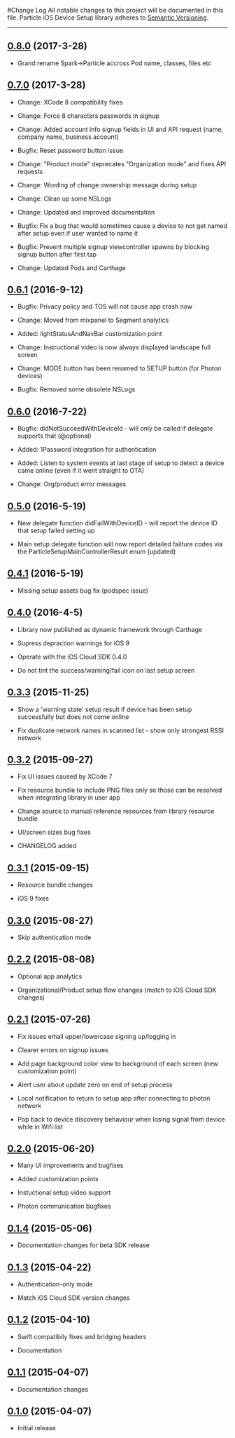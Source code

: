 #Change Log
All notable changes to this project will be documented in this file.
Particle iOS Device Setup library adheres to [Semantic Versioning](http://semver.org/).

---
## [0.8.0](https://github.com/particle-iot/spark-setup-ios/releases/tag/0.8.0) (2017-3-28)

* Grand rename Spark->Particle accross Pod name, classes, files etc

## [0.7.0](https://github.com/particle-iot/spark-setup-ios/releases/tag/0.7.0) (2017-3-28)

* Change: XCode 8 compatibility fixes

* Change: Force 8 characters passwords in signup

* Change: Added account info signup fields in UI and API request (name, company name, business account)

* Bugfix: Reset password button issue

* Change: "Product mode" deprecates "Organization mode" and fixes API requests

* Change: Wording of change ownership message during setup

* Change: Clean up some NSLogs

* Change: Updated and improved documentation

* Bugfix: Fix a bug that would sometimes cause a device to not get named after setup even if user wanted to name it

* Bugfix: Prevent multiple signup viewcontroller spawns by blocking signup button after first tap

* Change: Updated Pods and Carthage

## [0.6.1](https://github.com/particle-iot/spark-setup-ios/releases/tag/0.6.1) (2016-9-12)

* Bugfix: Privacy policy and TOS will not cause app crash now

* Change: Moved from mixpanel to Segment analytics

* Added: lightStatusAndNavBar customization point

* Change: Instructional video is now always displayed landscape full screen

* Change: MODE button has been renamed to SETUP button (for Photon devices)

* Bugfix: Removed some obsolete NSLogs

## [0.6.0](https://github.com/particle-iot/spark-setup-ios/releases/tag/0.6.0) (2016-7-22)

* Bugfix: didNotSucceedWithDeviceId - will only be called if delegate supports that (@optional)

* Added: 1Password integration for authentication

* Added: Listen to system events at last stage of setup to detect a device came online (even if it went straight to OTA)

* Change: Org/product error messages

## [0.5.0](https://github.com/particle-iot/spark-setup-ios/releases/tag/0.5.0) (2016-5-19)

* New delegate function didFailWithDeviceID - will report the device ID that setup failed setting up

* Main setup delegate function will now report detailed failture codes via the ParticleSetupMainControllerResult enum (updated)

## [0.4.1](https://github.com/particle-iot/spark-setup-ios/releases/tag/0.4.1) (2016-5-19)

* Missing setup assets bug fix (podspec issue)

## [0.4.0](https://github.com/particle-iot/spark-setup-ios/releases/tag/0.4.0) (2016-4-5)

* Library now published as dynamic framework through Carthage

* Supress depraction warnings for iOS 9

* Operate with the iOS Cloud SDK 0.4.0

* Do not tint the success/warning/fail icon on last setup screen

## [0.3.3](https://github.com/particle-iot/spark-setup-ios/releases/tag/0.3.3) (2015-11-25)

* Show a 'warning state' setup result if device has been setup successfully but does not come online

* Fix duplicate network names in scanned list - show only strongest RSSI network

## [0.3.2](https://github.com/particle-iot/spark-setup-ios/releases/tag/0.3.2) (2015-09-27)

* Fix UI issues caused by XCode 7

* Fix resource bundle to include PNG files only so those can be resolved when integrating library in user app

* Change source to manual reference resources from library resource bundle

* UI/screen sizes bug fixes

* CHANGELOG added

## [0.3.1](https://github.com/particle-iot/spark-setup-ios/releases/tag/0.3.1) (2015-09-15)

* Resource bundle changes

* iOS 9 fixes

## [0.3.0](https://github.com/particle-iot/spark-setup-ios/releases/tag/0.3.0) (2015-08-27)

* Skip authentication mode

## [0.2.2](https://github.com/particle-iot/spark-setup-ios/releases/tag/0.2.2) (2015-08-08)

* Optional app analytics

* Organizational/Product setup flow changes (match to iOS Cloud SDK changes)

## [0.2.1](https://github.com/particle-iot/spark-setup-ios/releases/tag/0.2.1) (2015-07-26)

* Fix issues email upper/lowercase signing up/logging in

* Clearer errors on signup issues

* Add page background color view to background of each screen (new customization point)

* Alert user about update zero on end of setup process

* Local notification to return to setup app after connecting to photon network

* Pop back to device discovery behaviour when losing signal from device while in Wifi list

## [0.2.0](https://github.com/particle-iot/spark-setup-ios/releases/tag/0.2.0) (2015-06-20)

* Many UI improvements and bugfixes

* Added customization points

* Instuctional setup video support

* Photon communication bugfixes

## [0.1.4](https://github.com/particle-iot/spark-setup-ios/releases/tag/0.1.4) (2015-05-06)

* Documentation changes for beta SDK release

## [0.1.3](https://github.com/particle-iot/spark-setup-ios/releases/tag/0.1.3) (2015-04-22)

* Authentication-only mode

* Match iOS Cloud SDK version changes

## [0.1.2](https://github.com/particle-iot/spark-setup-ios/releases/tag/0.1.2) (2015-04-10)

* Swift compatibily fixes and bridging headers

* Documentation

## [0.1.1](https://github.com/particle-iot/spark-setup-ios/releases/tag/0.1.1) (2015-04-07)

* Documentation changes

## [0.1.0](https://github.com/particle-iot/spark-setup-ios/releases/tag/0.1.0) (2015-04-07)

* Initial release
